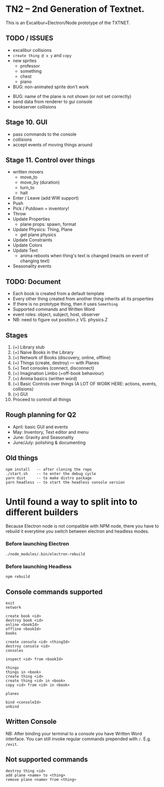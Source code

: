 # TN2 – 2nd Generation of Textnet.

This is an Excalibur+Electron/Node prototype of the TXTNET.


## TODO / ISSUES
+ excalibur collisions
+ `create thing @ x y` and `copy`
+ new sprites
    + professor
    + something
    + chest
    + piano
+ BUG: non-animated sprite don't work
- BUG: name of the plane is not shown (or not set correctly)
- send data from renderer to gui console 
- bookserver collisions


## Stage 10. GUI
- pass commands to the console
- collisions
- accept events of moving things around


## Stage 11. Control over things
- written movers
    - move_to
    - move_by (duration)
    - turn_to 
    - halt
- Enter / Leave (add WW support)
- Push
- Pick / Putdown = inventory!
- Throw
- Update Properties
    - plane props: spawn, format
- Update Physics: Thing, Plane
    - get plane physics
- Update Constraints
- Update Colors
- Update Text
    - anima reboots when thing's text is changed (reacts on event of changing text)
- Seasonality events

## TODO: Document
- Each book is created from a default template
- Every other thing created from another thing inherits all its properties
- If there is no prototype thing, then it uses `Something`
- Supported commands and Written Word
- event roles: object, subject, host, observer
- NB: need to figure out position.z VS. physics.Z

## Stages
1. (+) Library stub
2. (+) Naive Books in the Library
3. (+) Network of Books (discovery, online, offline)
5. (+) Things (create, destroy) — with Planes
6. (+) Text consoles (connect, disconnect)
7. (+) Imagination Limbo (=off-book behaviour)
8. (+) Anima basics (written word)
9. (+) Basic Controls over things (A LOT OF WORK HERE: actions, events, collisions)
10. (>) GUI
11. Proceed to controll all things

## Rough planning for Q2
- April: basic GUI and events
- May: Inventory, Text editor and menu
- June: Gravity and Seasonality 
- June/July: polishing & documenting


## Old things
    npm install   -- after cloning the repo
    ./start.sh    -- to enter the debug cycle
    yarn dist     -- to make distro package
    yarn headless -- to start the headless console version

# Until found a way to split into to different builders
Because Electron node is not compatible with NPM node, there you have to rebuild it everytime you switch between electron and headless modes.

### Before launching Electron
    ./node_modules/.bin/electron-rebuild
### Before launching Headless
    npm rebuild


## Console commands supported
    exit
    network

    create book <id>
    destroy book <id>
    online <bookId>
    offline <bookId>
    books

    create console <id> <thingId>
    destroy console <id>
    consoles

    inspect <id> from <bookId>

    things
    things in <book>
    create thing <id>
    create thing <id> in <book>
    copy <id> from <id> in <book>

    planes

    bind <consoleId>
    unbind

## Written Console
NB: After binding your terminal to a console you have Written Word interface.
You can still invoke regular commands prepended with `/`. E.g. `/exit`.

## Not supported commands
    destroy thing <id>
    add plane <name> to <thing>
    remove plane <name> from <thing>
